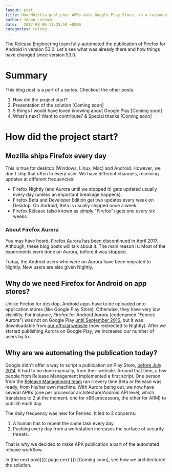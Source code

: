 ```yaml
---
layout: post
title: How Mozilla publishes APKs onto Google Play Store, in a reasonably secure and automated way
author: Johan Lorenzo
date:   2017-06-06 13:25:59 +0000
categories: releng
---
```

The Release Engineering team fully-automated the publication of Firefox for Android in version 53.0. Let's see what was already there and how things have changed since version 53.0.

# Summary

This blog post is a part of a series. Checkout the other posts:

1. How did the project start?
1. Presentation of the solution [Coming soon]
1. 5 things I would have loved knowing about Google Play [Coming soon]
1. What's next? Want to contribute? & Special thanks [Coming soon]

# How did the project start?

## Mozilla ships Firefox every day

This is true for desktop (Windows, Linux, Mac) and Android. However, we don't ship that often to every user. We have different channels, receiving updates at different frequencies:

* Firefox Nightly (and Aurora until we stopped it) gets updated usually every day (unless an important breakage happens).
* Firefox Beta and Developer Edition get two updates every week on Desktop. On Android, Beta is usually shipped once a week.
* Firefox Release (also known as simply "Firefox") gets one every six weeks.

### About Firefox Aurora

You may have heard, [Firefox Aurora has been discontinued](http://release.mozilla.org/firefox/release/2017/04/17/Dawn-Project-FAQ.html) in April 2017. Although, these blog posts will talk about it. The main reason is: Most of the experiments were done on Aurora, before it was stopped.

Today, the Android users who were on Aurora have been migrated to Nightly. New users are also given Nightly.

## Why do we need Firefox for Android on app stores?

Unlike Firefox for desktop, Android apps have to be uploaded onto application stores (like Google Play Store). Otherwise, they have very low visibility. For instance, Firefox for Android Aurora (codenamed “Fennec Aurora”) was not on Google Play [until September 2016](https://bugzilla.mozilla.org/show_bug.cgi?id=1241114#c31), but it was downloadable from [our official website](https://www.mozilla.org/en-US/firefox/android/aurora/all/) (now redirected to Nightly). After we started publishing Aurora on Google Play, we increased our number of users by 5x.

## Why are we automating the publication today?

Google didn't offer a way to script a publication on Play Store, [before July 2014](https://www.programmableweb.com/news/google-play-store-api-to-automate-app-distribution-and-production/2014/07/29). It had to be done manually, from their website. Around that time, a few people from Release Management implemented a first script. One person from the [Release Management team](https://wiki.mozilla.org/Release_Management) ran it every time Beta or Release was ready, from his/her own machine. With Aurora being out, we now have several APKs (one per processor architecture/Android API level, which translates to 2 at the moment: one for x86 processors, the other for ARM) to publish each day.

The daily frequency was new for Fennec. It led to 2 concerns:

1. A human has to repeat the same task every day.
1. Pushing every day from a workstation increases the surface of security threats.

That is why we decided to make APK publication a part of the automated release workflow.


In [the next post]({{ page.next }}) [Coming soon], see how we architectured the solution.
